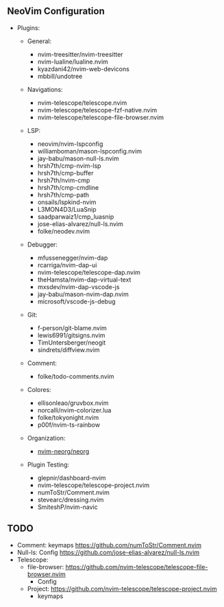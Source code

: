 ## NeoVim Configuration

- Plugins:

  - General:

    - nvim-treesitter/nvim-treesitter
    - nvim-lualine/lualine.nvim
    - kyazdani42/nvim-web-devicons
    - mbbill/undotree

  - Navigations:

    - nvim-telescope/telescope.nvim
    - nvim-telescope/telescope-fzf-native.nvim
    - nvim-telescope/telescope-file-browser.nvim

  - LSP:

    - neovim/nvim-lspconfig
    - williamboman/mason-lspconfig.nvim
    - jay-babu/mason-null-ls.nvim
    - hrsh7th/cmp-nvim-lsp
    - hrsh7th/cmp-buffer
    - hrsh7th/nvim-cmp
    - hrsh7th/cmp-cmdline
    - hrsh7th/cmp-path
    - onsails/lspkind-nvim
    - L3MON4D3/LuaSnip
    - saadparwaiz1/cmp_luasnip
    - jose-elias-alvarez/null-ls.nvim
    - folke/neodev.nvim

  - Debugger:

    - mfussenegger/nvim-dap
    - rcarriga/nvim-dap-ui
    - nvim-telescope/telescope-dap.nvim
    - theHamsta/nvim-dap-virtual-text
    - mxsdev/nvim-dap-vscode-js
    - jay-babu/mason-nvim-dap.nvim
    - microsoft/vscode-js-debug

  - Git:

    - f-person/git-blame.nvim
    - lewis6991/gitsigns.nvim
    - TimUntersberger/neogit
    - sindrets/diffview.nvim

  - Comment:

    - folke/todo-comments.nvim

  - Colores:

    - ellisonleao/gruvbox.nvim
    - norcalli/nvim-colorizer.lua
    - folke/tokyonight.nvim
    - p00f/nvim-ts-rainbow

  - Organization:

    - [nvim-neorg/neorg](https://github.com/nvim-neorg/neorg)

  - Plugin Testing:

    - glepnir/dashboard-nvim
    - nvim-telescope/telescope-project.nvim
    - numToStr/Comment.nvim
    - stevearc/dressing.nvim
    - SmiteshP/nvim-navic

## TODO

- Comment: keymaps https://github.com/numToStr/Comment.nvim
- Null-ls: Config https://github.com/jose-elias-alvarez/null-ls.nvim
- Telescope:
  - file-browser: https://github.com/nvim-telescope/telescope-file-browser.nvim
    - Config
  - Project: https://github.com/nvim-telescope/telescope-project.nvim
    - keymaps
